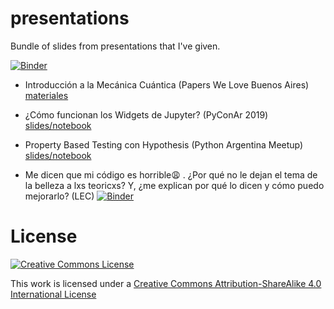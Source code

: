 presentations
=============

Bundle of slides from presentations that I've given.

[![Binder](https://mybinder.org/badge_logo.svg)](https://mybinder.org/v2/gh/akielbowicz/presentations.git/master)


- Introducción a la Mecánica Cuántica (Papers We Love Buenos Aires) [materiales](meetup/pwl-30-ene-2020/)

- ¿Cómo funcionan los Widgets de Jupyter? (PyConAr 2019) [slides/notebook](conferences/pyconar2019/widgets-presentation.ipynb)

- Property Based Testing con Hypothesis (Python Argentina Meetup) [slides/notebook](meetup/pyar-28-ago-2019/presentation.ipynb)

- Me dicen que mi código es horrible😩 . ¿Por qué no le dejan el tema de la belleza a lxs teoricxs? Y, ¿me explican por qué lo dicen y cómo puedo mejorarlo? (LEC) [![Binder](https://mybinder.org/badge_logo.svg)](https://mybinder.org/v2/gh/akielbowicz/presentations.git/lec_journal_club?urlpath=lab)

License
=======

<a rel="license" href="http://creativecommons.org/licenses/by-sa/4.0/"><img alt="Creative Commons License" style="border-width:0" src="http://i.creativecommons.org/l/by-sa/4.0/88x31.png" /></a><br />

This work is licensed under a [Creative Commons Attribution-ShareAlike 4.0 International License](http://creativecommons.org/licenses/by-sa/4.0/)
